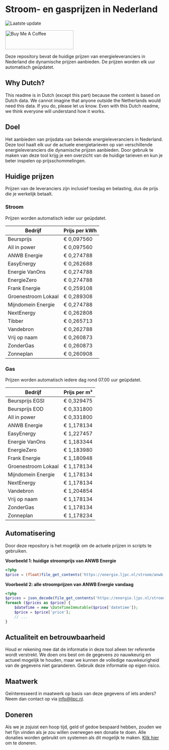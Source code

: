 # Stroom- en gasprijzen in Nederland

![Laatste update](https://img.shields.io/badge/laatste%20update-2025--08--01%2005%3A00%20CET-brightgreen)

<a href="https://www.buymeacoffee.com/Lars-" target="_blank"><img src="https://cdn.buymeacoffee.com/buttons/v2/default-orange.png" alt="Buy Me A Coffee" height="60" style="height: 60px !important;width: 217px !important;" ></a>

Deze repository bevat de huidige prijzen van energieleveranciers in Nederland die dynamische prijzen aanbieden. De prijzen worden elk uur automatisch geüpdatet.

## Why Dutch?

This readme is in Dutch (except this part) because the content is based on Dutch data. We cannot imagine that anyone outside the Netherlands would need this data. If you do, please let us know. Even with this Dutch readme, we think
everyone will understand how it works.

## Doel

Het aanbieden van prijsdata van bekende energieleveranciers in Nederland. Deze tool haalt elk uur de actuele energietarieven op van verschillende energieleveranciers die dynamische prijzen aanbieden. Door gebruik te maken van deze tool
krijg je een overzicht van de huidige tarieven en kun je beter inspelen op prijsschommelingen.

## Huidige prijzen

Prijzen van de leveranciers zijn inclusief toeslag en belasting, dus de prijs die je werkelijk betaalt.

### Stroom

Prijzen worden automatisch ieder uur geüpdatet.

 Bedrijf | Prijs per kWh 
---------|---------------
Beursprijs | € 0,097560
All in power | € 0,097560
ANWB Energie | € 0,274788
EasyEnergy | € 0,262688
Energie VanOns | € 0,274788
EnergieZero | € 0,274788
Frank Energie | € 0,259108
Groenestroom Lokaal | € 0,289308
Mijndomein Energie | € 0,274788
NextEnergy | € 0,262808
Tibber | € 0,265713
Vandebron | € 0,262788
Vrij op naam | € 0,260873
ZonderGas | € 0,260873
Zonneplan | € 0,260908


### Gas

Prijzen worden automatisch iedere dag rond 07.00 uur geüpdatet.

 Bedrijf | Prijs per m³ 
---------|--------------
Beursprijs EGSI | € 0,329475
Beursprijs EOD | € 0,331800
All in power | € 0,331800
ANWB Energie | € 1,178134
EasyEnergy | € 1,227457
Energie VanOns | € 1,183344
EnergieZero | € 1,183980
Frank Energie | € 1,180948
Groenestroom Lokaal | € 1,178134
Mijndomein Energie | € 1,178134
NextEnergy | € 1,178134
Vandebron | € 1,204854
Vrij op naam | € 1,178134
ZonderGas | € 1,178134
Zonneplan | € 1,178234


## Automatisering

Door deze repository is het mogelijk om de actuele prijzen in scripts te gebruiken.

**Voorbeeld 1: huidige stroomprijs van ANWB Energie**

```php
<?php
$price = (float)file_get_contents('https://energie.ljpc.nl/stroom/anwb-energie-nu.txt');

```

**Voorbeeld 2: alle stroomprijzen van ANWB Energie vandaag**

```php
<?php
$prices = json_decode(file_get_contents('https://energie.ljpc.nl/stroom/all-in-power-vandaag.json'),true);
foreach ($prices as $price) {
    $dateTime = new \DateTimeImmutable($price['datetime']);
    $price = $price['price'];
    // ...
}
```

## Actualiteit en betrouwbaarheid

Houd er rekening mee dat de informatie in deze tool alleen ter referentie wordt verstrekt. We doen ons best om de gegevens zo nauwkeurig en actueel mogelijk te houden, maar we kunnen de volledige nauwkeurigheid van de gegevens niet
garanderen. Gebruik deze informatie op eigen risico.

## Maatwerk

Geïnteresseerd in maatwerk op basis van deze gegevens of iets anders? Neem dan contact op
via [info@ljpc.nl](mailto:info@ljpc.nl?subject=Energie%20prijzen).

## Doneren

Als we je zojuist een hoop tijd, geld of gedoe bespaard hebben, zouden we het fijn vinden als je zou willen overwegen een
donatie te doen. Alle donaties worden gebruikt om systemen als dit mogelijk te
maken. [Klik hier](https://www.buymeacoffee.com/Lars-) om te doneren.

